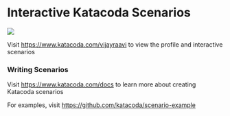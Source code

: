 # Interactive Katacoda Scenarios

[![](http://shields.katacoda.com/katacoda/vijayraavi/count.svg)](https://www.katacoda.com/vijayraavi "Get your profile on Katacoda.com")

Visit https://www.katacoda.com/vijayraavi to view the profile and interactive scenarios

### Writing Scenarios
Visit https://www.katacoda.com/docs to learn more about creating Katacoda scenarios

For examples, visit https://github.com/katacoda/scenario-example

